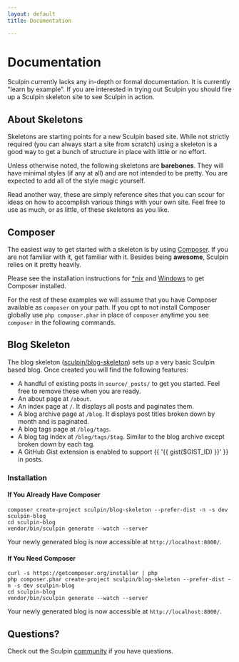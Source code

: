 ```yaml
---
layout: default
title: Documentation

---
```


# Documentation

Sculpin currently lacks any in-depth or formal documentation. It is currently
"learn by example". If you are interested in trying out Sculpin you should fire
up a Sculpin skeleton site to see Sculpin in action.


## About Skeletons

Skeletons are starting points for a new Sculpin based site. While not strictly
required (you can always start a site from scratch) using a skeleton is a good
way to get a bunch of structure in place with little or no effort.

Unless otherwise noted, the following skeletons are **barebones**. They will
have minimal styles (if any at all) and are not intended to be pretty. You are
expected to add all of the style magic yourself.

Read another way, these are simply reference sites that you can scour for ideas
on how to accomplish various things with your own site. Feel free to use as much,
or as little, of these skeletons as you like.


## Composer

The easiest way to get started with a skeleton is by using [Composer][1]. If
you are not familiar with it, get familiar with it. Besides being **awesome**,
Sculpin relies on it pretty heavily.

Please see the installation instructions for [*nix][2] and [Windows][3] to get
Composer installed.

For the rest of these examples we will assume that you have Composer available
as `composer` on your path. If you opt to not install Composer globally use
`php composer.phar` in place of `composer` anytime you see `composer` in the
following commands.


## Blog Skeleton

The blog skeleton ([sculpin/blog-skeleton][4]) sets up a very basic Sculpin
based blog. Once created you will find the following features:

 * A handful of existing posts in `source/_posts/` to get you started. Feel
   free to remove these when you are ready.
 * An about page at `/about`.
 * An index page at `/`. It displays all posts and paginates them.
 * A blog archive page at `/blog`. It displays post titles broken down by
   month and is paginated.
 * A blog tags page at `/blog/tags`.
 * A blog tag index at `/blog/tags/$tag`. Similar to the blog archive
   except broken down by each tag.
 * A GitHub Gist extension is enabled to support {{ '{{ gist($GIST_ID) }}' }}
   in posts.

### Installation

#### If You Already Have Composer

    composer create-project sculpin/blog-skeleton --prefer-dist -n -s dev sculpin-blog
    cd sculpin-blog
    vendor/bin/sculpin generate --watch --server

Your newly generated blog is now accessible at `http://localhost:8000/`.

#### If You Need Composer

    curl -s https://getcomposer.org/installer | php
    php composer.phar create-project sculpin/blog-skeleton --prefer-dist -n -s dev sculpin-blog
    cd sculpin-blog
    vendor/bin/sculpin generate --watch --server

Your newly generated blog is now accessible at `http://localhost:8000/`.


## Questions?

Check out the Sculpin [community]({{site.url}}/community) if you have questions.


[1]: http://getcomposer.org
[2]: http://getcomposer.org/doc/00-intro.md#installation-nix
[3]: http://getcomposer.org/doc/00-intro.md#installation-windows
[4]: https://packagist.org/packages/sculpin/blog-skeleton